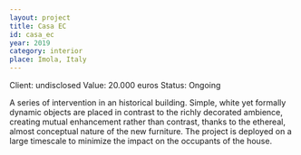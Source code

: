 ```yaml
---
layout: project
title: Casa EC
id: casa_ec
year: 2019
category: interior
place: Imola, Italy
---
```

Client: undisclosed
Value: 20.000 euros 
Status: Ongoing

A series of intervention in an historical building. Simple, white yet formally dynamic
objects are placed in contrast to the richly decorated ambience, creating mutual enhancement
rather than contrast, thanks to the ethereal, almost conceptual nature of the new furniture. 
The project is deployed on a large timescale to minimize the impact on the occupants of the house.
